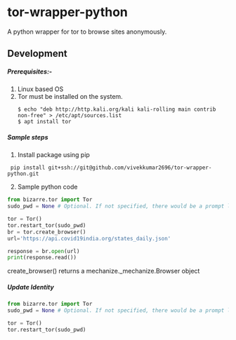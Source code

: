 # tor-wrapper-python
A python wrapper for tor to browse sites anonymously.

## Development
##### Prerequisites:-
1. Linux based OS
2. Tor must be installed on the system.
    ```shell
    $ echo "deb http://http.kali.org/kali kali-rolling main contrib non-free" > /etc/apt/sources.list
    $ apt install tor
    ```

##### Sample steps
1. Install package using pip
```shell
 pip install git+ssh://git@github.com/vivekkumar2696/tor-wrapper-python.git
```
2. Sample python code
```python
from bizarre.tor import Tor
sudo_pwd = None # Optional. If not specified, there would be a prompt later to ask for password

tor = Tor()
tor.restart_tor(sudo_pwd)
br = tor.create_browser()
url='https://api.covid19india.org/states_daily.json'

response = br.open(url)
print(response.read())
```
create_browser() returns a mechanize._mechanize.Browser object

##### Update Identity

```python
from bizarre.tor import Tor
sudo_pwd = None # Optional. If not specified, there would be a prompt later to ask for password

tor = Tor()
tor.restart_tor(sudo_pwd)
```
